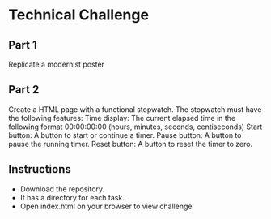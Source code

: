 # Technical Challenge
## Part 1
Replicate a modernist poster

## Part 2
Create a HTML page with a functional stopwatch. The stopwatch must have the following features:
Time display: The current elapsed time in the following format 00:00:00:00 (hours, minutes, seconds, centiseconds)
Start button: A button to start or continue a timer.
Pause button: A button to pause the running timer.
Reset button: A button to reset the timer to zero.

## Instructions
- Download the repository. 
- It has a directory for each task. 
- Open index.html on your browser to view challenge
